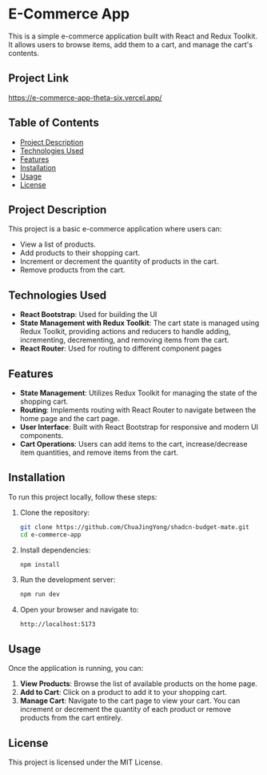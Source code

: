 # E-Commerce App

This is a simple e-commerce application built with React and Redux Toolkit. It allows users to browse items, add them to a cart, and manage the cart's contents.

## Project Link

https://e-commerce-app-theta-six.vercel.app/

## Table of Contents

- [Project Description](#project-description)
- [Technologies Used](#technologies-used)
- [Features](#features)
- [Installation](#installation)
- [Usage](#usage)
- [License](#license)

## Project Description

This project is a basic e-commerce application where users can:

- View a list of products.
- Add products to their shopping cart.
- Increment or decrement the quantity of products in the cart.
- Remove products from the cart.

## Technologies Used

- **React Bootstrap**: Used for building the UI
- **State Management with Redux Toolkit**: The cart state is managed using Redux Toolkit, providing actions and reducers to handle adding, incrementing, decrementing, and removing items from the cart.
- **React Router**: Used for routing to different component pages

## Features

- **State Management**: Utilizes Redux Toolkit for managing the state of the shopping cart.
- **Routing**: Implements routing with React Router to navigate between the home page and the cart page.
- **User Interface**: Built with React Bootstrap for responsive and modern UI components.
- **Cart Operations**: Users can add items to the cart, increase/decrease item quantities, and remove items from the cart.

## Installation

To run this project locally, follow these steps:

1. Clone the repository:

   ```bash
   git clone https://github.com/ChuaJingYong/shadcn-budget-mate.git
   cd e-commerce-app
   ```

2. Install dependencies:

   ```bash
   npm install
   ```

3. Run the development server:

   ```bash
   npm run dev
   ```

4. Open your browser and navigate to:

   ```
   http://localhost:5173
   ```

## Usage

Once the application is running, you can:

1. **View Products**: Browse the list of available products on the home page.
2. **Add to Cart**: Click on a product to add it to your shopping cart.
3. **Manage Cart**: Navigate to the cart page to view your cart. You can increment or decrement the quantity of each product or remove products from the cart entirely.

## License

This project is licensed under the MIT License.
